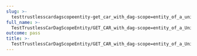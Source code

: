 ```yaml
---
slug: >-
  testtrustlesscardagscopeentity-get_car_with_dag-scope=entity_of_a_unixfs_sharded_directory_(accept_header)-header_accept-ranges
full_name: >-
  TestTrustlessCarDagScopeEntity/GET_CAR_with_dag-scope=entity_of_a_UnixFS_sharded_directory_(Accept_Header)/Header_Accept-Ranges
outcome: pass
title: >-
  TestTrustlessCarDagScopeEntity/GET_CAR_with_dag-scope=entity_of_a_UnixFS_sharded_directory_(Accept_Header)/Header_Accept-Ranges
---
```


